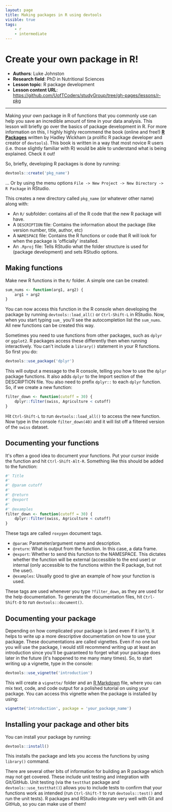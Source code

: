 ```yaml
---
layout: page
title: Making packages in R using devtools
visible: true
tags:
	- r
	- intermediate
---
```


<!-- change visible to true if you want it on the site -->

# Create your own package in R!

 - **Authors**: Luke Johnston
 - **Research field**: PhD in Nutritional Sciences
 - **Lesson topic**: R package development
 - **Lesson content URL**: <https://github.com/UofTCoders/studyGroup/tree/gh-pages/lessons/r-pkg>
 
-----

Making your own package in R of functions that you commonly use can help you
save an incredible amount of time in your data analysis. This lesson will
briefly go over the basics of package development in R. For more information on
this, I highly highly recommend the book (online and free!) 
[**R Packages**](http://r-pkgs.had.co.nz/) written by Hadley Wickham (a prolific R
package developer and creator of `devtools`). This book is written in a way that
most novice R users (i.e. those slightly familiar with R) would be able to
understand what is being explained. Check it out!

So, briefly, developing R packages is done by running:

```r
devtools::create('pkg_name')
```

... Or by using the menu options `File -> New Project -> New Directory -> R Package` in RStudio.

This creates a new directory called `pkg_name` (or whatever other name) along with:

- An `R/` subfolder: contains all of the R code that the new R package will have.
- A `DESCRIPTION` file: Contains the information about the package (like version
number, title, author, etc)
- A `NAMESPACE` file: Contains the R functions or code that R will look for when
the package is 'officially' installed.
- An `.Rproj` file: Tells RStudio what the folder structure is used for (package
development) and sets RStudio options.

## Making functions

Make new R functions in the `R/` folder. A simple one can be created:

```r
sum_nums <- function(arg1, arg2) {
    arg1 + arg2
}
```

You can now access this function in the R console when developing the package by
running `devtools::load_all()` or `Ctrl-Shift-L` in RStudio. Now, when you start
typing `sum_` you'll see the autocompletion list the `sum_nums`. All new
functions can be created this way.

Sometimes you need to use functions from other packages, such as `dplyr` or
`ggplot2`. R packages access these differently then when running interactively.
You can't include a `library()` statement in your R functions. So first you do:

```r
devtools::use_package('dplyr')
```

This will output a message to the R console, telling you how to use the `dplyr`
package functions. It also adds `dplyr` to the Import section of the DESCRIPTION
file. You also need to prefix `dplyr::` to each `dplyr` function. So, if we
create a new function:

```r
filter_down <- function(cutoff = 30) {
    dplyr::filter(swiss, Agriculture < cutoff)
}
```

Hit `Ctrl-Shift-L` to run `devtools::load_all()` to access the new function. Now
type in the console `filter_down(40)` and it will list off a filtered version of
the `swiss` dataset.

## Documenting your functions

It's often a good idea to document your functions. Put your cursor inside the
function and hit `Ctrl-Shift-Alt-R`. Something like this should be added to the
function:

```r
#' Title
#'
#' @param cutoff 
#'
#' @return
#' @export
#'
#' @examples
filter_down <- function(cutoff = 30) {
    dplyr::filter(swiss, Agriculture < cutoff)
}
```

These tags are called `roxygen` document tags. 

- `@param`: Parameter/argument name and description.
- `@return`: What is output from the function. In this case, a data frame.
- `@export`: Whether to send this function to the NAMESPACE. This dictates
whether the function will be external (accessible to the end user) or internal
(only accessible to the functions within the R package, but not the user).
- `@examples`: Usually good to give an example of how your function is used.

These tags are used whenever you type `?filter_down`, as they are used for the
help documentation. To generate the documentation files, hit `Ctrl-Shift-D` to
run `devtools::document()`.

## Documenting your package

Depending on how complicated your package is (and even if it isn't), it helps to
write up a more descriptive documentation on how to use your package. These
documentations are called vignettes. Even if no one but you will use the
package, I would still recommend writing up at least an introduction since
you'll be guaranteed to forget what your package does later in the future (it's
happened to me many many times). So, to start writing up a vignette, type in the
console:

```r
devtools::use_vignette('introduction')
```

This will create a `vignette/` folder and an 
[R Markdown](http://rmarkdown.rstudio.com/) file, where you can mix text, code, and
code output for a polished tutorial on using your package. You can access this
vignette when the package is installed by using:

```r
vignette('introduction', package = 'your_package_name')
```

## Installing your package and other bits

You can install your package by running:

```r
devtools::install()
```

This installs the package and lets you access the functions by using `library()`
command.

There are several other bits of information for building an R package which may
not get covered. These include unit testing and integration with Git/GitHub.
Unit testing (via the `testthat` package and `devtools::use_testthat()`) allows
you to include tests to confirm that your functions work as intended (run 
`Ctrl-Shift-T` to run `devtools::test()` and run the unit tests). R packages and
RStudio integrate very well with Git and GitHub, so you can make use of them!
